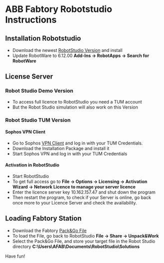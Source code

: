 # ABB Fabtory Robotstudio Instructions

## Installation Robotstudio

* Download the newest [RobotStudio Version](https://new.abb.com/products/robotics/de/robotstudio/downloads) and install
* Update RobotWare to 6.12.00 
**Add-Ins -> RobotApps -> Search for RobotWare**

## License Server 
### Robot Studio Demo Version

* To access full licence to RobotStudio you need a TUM account
* But the Robot Studio simulation will also work on this Version

### Robot Studio TUM Version

#### Sophos VPN Client

* Go to Sophos [VPN Client](https://firewall.ai.ar.tum.de/) and log in with your TUM Credentials. 
* Download the Installation Package and install it
* Start Sophos VPN and log in with your TUM Credentials

#### Activation in RobotStudio

* Start RobotStudio
* To get full access go to 
**File -> Options -> Licensing -> Activation Wizard -> Network Licence to manage your server licence**   
* Enter the licence server key 10.162.157.47 and shut down the program
* Then restart the program, to check if your Server is online, go back once more to your Licence Server and check the availability. 

## Loading Fabtory Station

* Download the Fabtory [Pack&Go File](https://drive.google.com/drive/folders/1p_he4GqPH-pw7OSO1jV9Rtm2k0KBjeF4?usp=sharing)
* To load the File, go back to RobotStudio
**File -> Share -> Unpack&Work**
* Select the Pack&Go File, and store your target file in the Robot Studio directory 
**C:\Users\AFAB\Documents\RobotStudio\Solutions**

Have fun!
